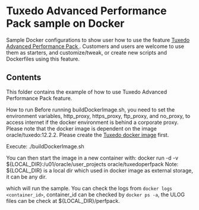 Tuxedo Advanced Performance Pack sample on Docker
===============
Sample Docker configurations to show user how to use the feature [Tuxedo Advanced Performance Pack ](http://docs.oracle.com/cd/E72452_01/tuxedo/docs1222/xpp/index.html). Customers and users are welcome to use them as starters, and customize/tweak, or create new scripts and Dockerfiles using this feature.

## Contents
This folder contains the example of how to use Tuxedo Advanced Performance Pack feature.

How to run
Before running buildDockerImage.sh, you need to set the environment variables, http_proxy, https_proxy, ftp_proxy, and no_proxy, to access internet if the docker environment is behind a corporate proxy.
Please note that the docker image is dependent on the image oracle/tuxedo:12.2.2. Please create the [Tuxedo docker image](../core) first.

Execute:
./buildDockerImage.sh

You can then start the image in a new container with:
docker run -d -v \${LOCAL_DIR}:/u01/oracle/user_projects oracle/tuxedoperfpack
Note: \${LOCAL_DIR} is a local dir which used in docker image as external storage, it can be any dir.

which will run the sample. You can check the logs from `docker logs <container_id>`, container_id can be checked by `docker ps -a`, the ULOG files can be check at \${LOCAL_DIR}/perfpack.

